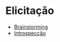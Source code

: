 # Elicitação

* [Brainstorming](/requirements/elicitation/brainstorming.md)
* [Introspecção](/requirements/elicitation/introspection.md)
